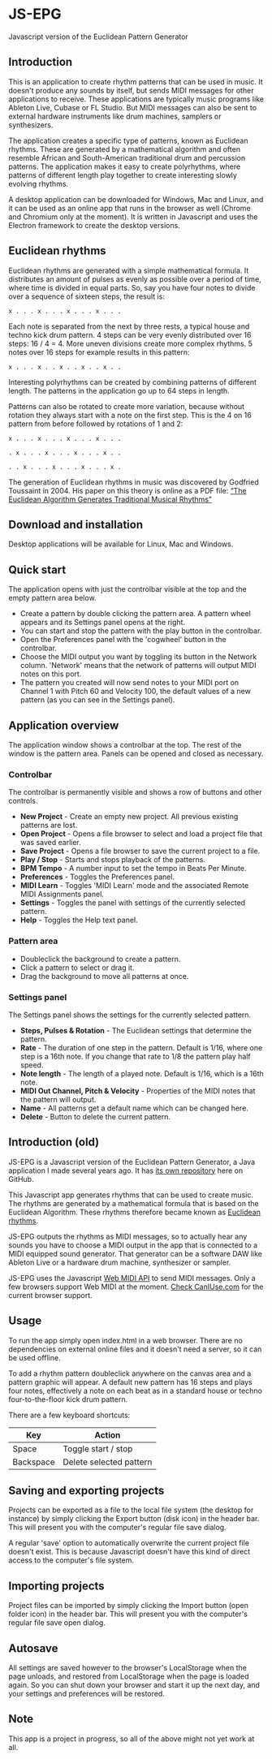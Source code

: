 # JS-EPG
Javascript version of the Euclidean Pattern Generator

## Introduction
This is an application to create rhythm patterns that can be used in music. It doesn't produce any sounds by itself, but sends MIDI messages for other applications to receive. These applications are typically music programs like Ableton Live, Cubase or FL Studio. But MIDI messages can also be sent to external hardware instruments like drum machines, samplers or synthesizers. 

The application creates a specific type of patterns, known as Euclidean rhythms. These are generated by a mathematical algorithm and often resemble African and South-American traditional drum and percussion patterns. The application makes it easy to create polyrhythms, where patterns of different length play together to create interesting slowly evolving rhythms.

A desktop application can be downloaded for Windows, Mac and Linux, and it can be used as an online app that runs in the browser as well (Chrome and Chromium only at the moment). It is written in Javascript and uses the Electron framework to create the desktop versions.

## Euclidean rhythms
Euclidean rhythms are generated with a simple mathematical formula. It distributes an amount of pulses as evenly as possible over a period of time, where time is divided in equal parts. So, say you have four notes to divide over a sequence of sixteen steps, the result is:

``x . . . x . . . x . . . x . . .``

Each note is separated from the next by three rests, a typical house and techno kick drum pattern. 4 steps can be very evenly distributed over 16 steps: 16 / 4 = 4. More uneven divisions create more complex rhythms. 5 notes over 16 steps for example results in this pattern:

``x . . . x . . x . . x . . x . .``

Interesting polyrhythms can be created by combining patterns of different length. The patterns in the application go up to 64 steps in length.

Patterns can also be rotated to create more variation, because without rotation they always start with a note on the first step. This is the 4 on 16 pattern from before followed by rotations of 1 and 2:

``x . . . x . . . x . . . x . . .``

``. x . . . x . . . x . . . x . .``

``. . x . . . x . . . x . . . x .``

The generation of Euclidean rhythms in music was discovered by Godfried Toussaint in 2004. His paper on this theory is online as a PDF file: [“The Euclidean Algorithm Generates Traditional Musical Rhythms"][link_toussaint]

## Download and installation

Desktop applications will be available for Linux, Mac and Windows.

## Quick start

The application opens with just the controlbar visible at the top and the empty pattern area below.

* Create a pattern by double clicking the pattern area. A pattern wheel appears and its Settings panel opens at the right.
* You can start and stop the pattern with the play button in the controlbar.
* Open the Preferences panel with the 'cogwheel' button in the controlbar.
* Choose the MIDI output you want by toggling its button in the Network column. 'Network' means that the network of patterns will output MIDI notes on this port.
* The pattern you created will now send notes to your MIDI port on Channel 1 with Pitch 60 and Velocity 100, the default values of a new pattern (as you can see in the Settings panel).

## Application overview

The application window shows a controlbar at the top. The rest of the window is the pattern area. Panels can be opened and closed as necessary.

### Controlbar

The controlbar is permanently visible and shows a row of buttons and other controls.

* __New Project__ - Create an empty new project. All previous existing patterns are lost.
* __Open Project__ - Opens a file browser to select and load a project file that was saved earlier.
* __Save Project__ - Opens a file browser to save the current project to a file.
* __Play / Stop__ - Starts and stops playback of the patterns.
* __BPM Tempo__ - A number input to set the tempo in Beats Per Minute.
* __Preferences__ - Toggles the Preferences panel.
* __MIDI Learn__ - Toggles 'MIDI Learn' mode and the associated Remote MIDI Assignments panel.
* __Settings__ - Toggles the panel with settings of the currently selected pattern.
* __Help__ - Toggles the Help text panel.

### Pattern area

* Doubleclick the background to create a pattern.
* Click a pattern to select or drag it.
* Drag the background to move all patterns at once.

### Settings panel

The Settings panel shows the settings for the currently selected pattern.

* __Steps, Pulses & Rotation__ - The Euclidean settings that determine the pattern.
* __Rate__ - The duration of one step in the pattern. Default is 1/16, where one step is a 16th note. If you change that rate to 1/8 the pattern play half speed.
* __Note length__ - The length of a played note. Default is 1/16, which is a 16th note.
* __MIDI Out Channel, Pitch & Velocity__ - Properties of the MIDI notes that the pattern will output.
* __Name__ - All patterns get a default name which can be changed here.
* __Delete__ - Button to delete the current pattern.

[link_toussaint]: http://cgm.cs.mcgill.ca/~godfried/publications/banff.pdf


## Introduction (old)

JS-EPG is a Javascript version of the Euclidean Pattern Generator, a Java application I made several years ago. It has [its own repository](https://github.com/WouterHisschemoller/Euclidean-Pattern-Generator) here on GitHub.

This Javascript app generates rhythms that can be used to create music. The rhythms are generated by a mathematical formula that is based on the Euclidean Algorithm. These rhythms therefore became known as [Euclidean rhythms](https://en.wikipedia.org/wiki/Euclidean_rhythm).

JS-EPG outputs the rhythms as MIDI messages, so to actually hear any sounds you have to choose a MIDI output in the app that is connected to a MIDI equipped sound generator. That generator can be a software DAW like Ableton Live or a hardware drum machine, synthesizer or sampler.

JS-EPG uses the Javascript [Web MIDI API](https://www.w3.org/TR/webmidi/) to send MIDI messages. Only a few browsers support Web MIDI at the moment. [Check CanIUse.com](http://caniuse.com/#search=web%20midi%20api) for the current browser support.

## Usage
To run the app simply open index.html in a web browser. There are no dependencies on external online files and it doesn't need a server, so it can be used offline.

To add a rhythm pattern doubleclick anywhere on the canvas area and a pattern graphic will appear. A default new pattern has 16 steps and plays four notes, effectively a note on each beat as in a standard house or techno four-to-the-floor kick drum pattern.

There are a few keyboard shortcuts:

| Key       | Action                  |
| ---       | ---                     |
| Space     | Toggle start / stop     |
| Backspace | Delete selected pattern |

## Saving and exporting projects

Projects can be exported as a file to the local file system (the desktop for instance) by simply clicking the Export button (disk icon) in the header bar. This will present you with the computer's regular file save dialog.

A regular 'save' option to automatically overwrite the current project file doesn't exist. This is because Javascript doesn't have this kind of direct access to the computer's file system.

## Importing projects

Project files can be imported by simply clicking the Import button (open folder icon) in the header bar. This will present you with the computer's regular file save open dialog.

## Autosave

All settings are saved however to the browser's LocalStorage when the page unloads, and restored from LocalStorage when the page is loaded again. So you can shut down your browser and start it up the next day, and your settings and preferences will be restored. 

## Note
This app is a project in progress, so all of the above might not yet work at all.
